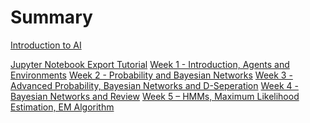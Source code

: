 # Summary

[Introduction to AI](./index.md)
<!-- - [Week 1,2 - Data, Numpy, Matrices, Error/Loss functions and Regression](./week1_2/index.md) -->
[Jupyter Notebook Export Tutorial](./export.md)
[Week 1 - Introduction, Agents and Environments](./week1/index.md)
[Week 2 - Probability and Bayesian Networks](./week2/index.md)
[Week 3 - Advanced Probability, Bayesian Networks and D-Seperation](./week3/index.md)
[Week 4 - Bayesian Networks and Review](./week4/index.md)
[Week 5 – HMMs, Maximum Likelihood Estimation, EM Algorithm](./week5/index.md)
<!-- - [Week 6 – Scripting, CI, and Autograding](./week6/index.md) -->
<!-- - [Week 7 – Doing it All from the Command Line](./week7/index.md) -->
<!-- - [Week 8 - Debuggers and Controlling Processes](./week8/index.md) -->
<!-- - [Week 9 - Code Review/It Works on My Machine](./week9/index.md) -->
<!-- - [Week 10 - Wrapping Up](./week10/index.md) -->
